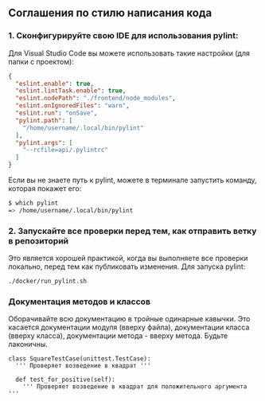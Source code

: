 ## Соглашения по стилю написания кода

### 1. Сконфигурируйте свою IDE для использования pylint:
Для Visual Studio Code вы можете использовать такие настройки (для папки с проектом):
```json
{
  "eslint.enable": true,
  "eslint.lintTask.enable": true,
  "eslint.nodePath": "./frontend/node_modules",
  "eslint.onIgnoredFiles": "warn",
  "eslint.run": "onSave",
  "pylint.path": [
    "/home/username/.local/bin/pylint"
  ],
  "pylint.args": [
    "--rcfile=api/.pylintrc"
  ]
}
```

Если вы не знаете путь к pylint, можете в терминале запустить команду, которая покажет его:
```bash
$ which pylint
=> /home/username/.local/bin/pylint
```

### 2. Запускайте все проверки перед тем, как отправить ветку в репозиторий
Это является хорошей практикой, когда вы выполняете все проверки локально, перед тем как публиковать изменения.
Для запуска pylint:
```bash
./docker/run_pylint.sh
```


### Документация методов и классов
Оборачивайте всю документацию в тройные одинарные кавычки. Это касается документации модуля (вверху файла),
документации класса (вверху класса), документации метода - вверху метода. Будьте лаконичны.

```pyton
class SquareTestCase(unittest.TestCase):
  ''' Проверяет возведение в квадрат '''

  def test_for_positive(self):
    ''' Проверяет возведение в квадрат для положительного аргумента '''
```

